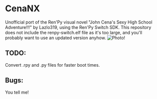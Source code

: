 # CenaNX
Unofficial port of the Ren'Py visual novel "John Cena's Sexy High School Adventure!!!" by Lazlo319, using the Ren'Py Switch SDK. This repository does not include the renpy-switch.elf file as it's too large, and you'll probably want to use an updated version anyhow.
![Photo!](https://img.itch.zone/aW1hZ2UvMTEyNjUvMzQ4NjEuanBn/original/mhF3SG.jpg)

## TODO:
Convert .rpy and .py files for faster boot times.

## Bugs:
You tell me!
